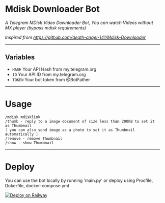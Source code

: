 # Mdisk Downloader Bot

*A Telegram MDisk Video Downloader Bot, You can watch Videos without MX player (bypass mdisk requirements)*

*Inspired from https://github.com/death-angel-141/Mdisk-Downloader*

---

## Variables

- `HASH` Your API Hash from my.telegram.org
- `ID` Your API ID from my.telegram.org
- `TOKEN` Your bot token from @BotFather

---

# Usage

```
/mdisk mdisklink
/thumb - reply to a image document of size less than 200KB to set it as Thumbnail
( you can also send image as a photo to set it as Thumbnail automatically )
/remove - remove Thumbnail
/show - show Thumbnail
```
---

# Deploy

You can use the bot locally by running 'main.py' or deploy using Procfile, Dokerfile, docker-compose.yml

[![Deploy on Railway](https://railway.app/button.svg)](https://railway.app/new/template/D6ueVa?referralCode=_4oAwx)

